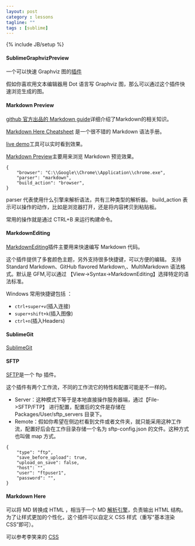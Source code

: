 ```yaml
---
layout: post
category : lessons
tagline: ""
tags : [sublime]
---
```

{% include JB/setup %}

#### SublimeGraphvizPreview

一个可以快速 Graphviz 图的[插件](https://github.com/munro/SublimeGraphvizPreview)

假如你喜欢用文本编辑器用 Dot 语言写 Graphviz 图，那么可以通过这个插件快速浏览生成的图。

#### Markdown Preview

[github 官方出品的 Markdown guide](https://guides.github.com/features/mastering-markdown)详细介绍了Markdown的相关知识。

[Markdown Here Cheatsheet](https://github.com/adam-p/markdown-here/wiki/Markdown-Here-Cheatsheet) 是一个很不错的 Markdown 语法手册。

[live demo](http://markdown-here.com/livedemo.html)工具可以实时看到效果。

[Markdown Preview](https://github.com/revolunet/sublimetext-markdown-preview)主要用来浏览 Markdown 预览效果。

```
{   
    "browser": "C:\\Google\\Chrome\\Application\\chrome.exe",
    "parser": "markdown",
    "build_action": "browser",  
}
```

parser 代表使用什么引擎来解析语法，共有三种类型的解析器。
build_action 表示可以操作的动作，比如是浏览器打开，还是将内容拷贝到粘贴板。

常用的操作就是通过 CTRL+B 来运行构建命令。

#### MarkdownEditing

[MarkdownEditing](https://github.com/ttscoff/MarkdownEditing)插件主要用来快速编写 Markdown 代码。

这个插件提供了多套颜色主题，另外支持很多快捷键，可以方便的编辑。
支持Standard Markdown、GitHub flavored Markdown,、MultiMarkdown 语法格式。默认是 GFM,可以通过 【View->Syntax->MarkdownEditing】选择特定的语法标准。

Windows 常用快捷键包括 ：

- `ctrl+super+v`(插入连接)
- `super+shift+k`(插入图像)
- `ctrl+n`(插入Headers)

#### SublimeGit
[SublimeGit](https://github.com/SublimeGit/SublimeGit)

#### SFTP
[SFTP](https://wbond.net/sublime_packages/sftp)是一个 ftp 插件。

这个插件有两个工作流，不同的工作流它的特性和配置可能是不一样的。

- Server：这种模式下等于是本地直接操作服务器端，通过【File->SFTP/FTP】 进行配置，配置后的文件是存储在 Packages/User/sftp_servers 目录下。
- Remote：假如你希望在侧边栏看到文件或者文件夹，就只能采用这种工作流，配置好后会在工作目录存储一个名为 sftp-config.json 的文件。这种方式也叫做 map 方式。

```
{
    "type": "ftp",
    "save_before_upload": true,
    "upload_on_save": false,
    "host": "",
    "user": "ftpuser1",
    "password": "",
}
```

#### Markdown Here

可以将 MD 转换成 HTML ，相当于一个 MD [解析引擎](http://markdown-here.com)，负责输出 HTML 结构。为了让样式更加的个性化，这个插件可以自定义 CSS 样式（重写“基本渲染CSS”即可）。

可以参考李笑来的 [CSS](https://gist.github.com/xiaolai/aa190255b7dde302d10208ae247fc9f2)